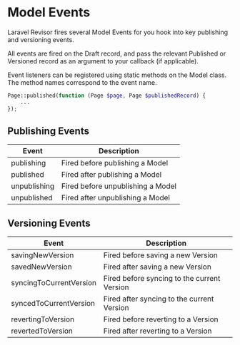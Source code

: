 # Model Events

Laravel Revisor fires several Model Events for you hook into key publishing and versioning events.

All events are fired on the Draft record, and pass the relevant Published or Versioned record as an argument to your
callback (if applicable).

Event listeners can be registered using static methods on the Model class. The method names correspond to the event name.

```php
Page::published(function (Page $page, Page $publishedRecord) {
    ...
});
```

## Publishing Events

| Event        | Description                       |
|--------------|-----------------------------------|
| publishing   | Fired before publishing a Model   |
| published    | Fired after publishing a Model    |
| unpublishing | Fired before unpublishing a Model |
| unpublished  | Fired after unpublishing a Model  |

## Versioning Events

| Event                   | Description                                 |
|-------------------------|---------------------------------------------|
| savingNewVersion        | Fired before saving a new Version           |
| savedNewVersion         | Fired after saving a new Version            |
| syncingToCurrentVersion | Fired before syncing to the current Version |
| syncedToCurrentVersion  | Fired after syncing to the current Version  |
| revertingToVersion      | Fired before reverting to a Version         |
| revertedToVersion       | Fired after reverting to a Version          |
